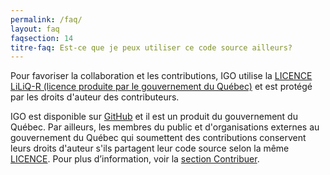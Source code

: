 ```yaml
---
permalink: /faq/
layout: faq
faqsection: 14
titre-faq: Est-ce que je peux utiliser ce code source ailleurs?
---
```


Pour favoriser la collaboration et les contributions, IGO utilise la [LICENCE LiLiQ-R (licence produite par le gouvernement du Québec)](https://github.com/infra-geo-ouverte/igo/blob/master/LICENCE.txt) et est protégé par les droits d'auteur des contributeurs. 

IGO est disponible sur [GitHub](https://github.com/infra-geo-ouverte/igo/) et il est un produit du gouvernement du Québec. Par ailleurs, les membres du public et d'organisations externes au gouvernement du Québec qui soumettent des contributions conservent leurs droits d'auteur s'ils partagent leur code source selon la même [LICENCE](https://github.com/infra-geo-ouverte/igo/blob/master/LICENCE.txt). Pour plus d’information, voir la [section Contribuer](/contribuer).
